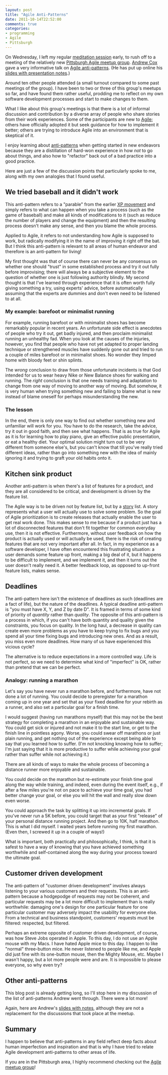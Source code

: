```yaml
---
layout: post
title: "Agile Anti-Patterns"
date: 2011-10-14T22:52:00
comments: true
categories:
- programming
- Agile
- Pittsburgh
---
```

On Wednesday, I left my regular [meditation session](/blog/2011/09/28/staring-at-the-wall-with-nowhere-to-go/) early, to rush off to a meeting of the relatively new [Pittsburgh Agile meetup group](http://www.meetup.com/PittsburghAgile/). [Andrew Cox](http://andrewcox.org/) gave a very informative talk on [Agile anti-patterns](http://www.meetup.com/PittsburghAgile/events/36899642/).  (He has put up online his [slides with presentation notes](http://files.meetup.com/1792120/agile-antipatterns.pdf).)

Around ten other people attended (a small turnout compared to some past meetings of the group). I have been to two or three of this group's meetups so far, and have found them rather useful, prodding me to reflect on my own software development processes and start to make changes to them.

What I like about this group's meetings is that there is a lot of informal discussion and contribution by a diverse array of people who share stories from their work experiences. Some of the participants are new to [Agile](http://en.wikipedia.org/wiki/Agile_software_development); others have officially adopted it but seek guidance for how to implement it better; others are trying to introduce Agile into an environment that is skeptical of it.

I enjoy learning about [anti-patterns](http://en.wikipedia.org/wiki/Anti-pattern) when getting started in new endeavors because they are a distillation of hard-won experience in how *not* to go about things, and also how to "refactor" back out of a bad practice into a good practice.

Here are just a few of the discussion points that particularly spoke to me, along with my own analogies that I found useful.

<!--more-->

## We tried baseball and it didn't work

This anti-pattern refers to a "parable" from the earlier [XP movement](http://xprogramming.com/articles/jatbaseball/) and simply refers to what can happen when you take a process (such as the game of baseball) and make all kinds of modifications to it (such as reduce the number of players and change the equipment) and then the resulting process doesn't make any sense, and then you blame the whole process.

Applied to Agile, it refers to not understanding how Agile is supposed to work, but radically modifying it in the name of improving it right off the bat. But I think this anti-pattern is relevant to all areas of human endeavor and therefore is an anti-pattern for living!

My first thought was that of course there can never be any consensus on whether one should "trust" in some established process and try it out fully before improvising; there will always be a subjective element to the question of whether one is just following authority blindly. My second thought is that I've learned through experience that it is often worth fully giving something a try, using experts' advice, before automatically assuming that the experts are dummies and don't even need to be listened to at all.

### My example: barefoot or minimalist running

For example, running barefoot or with minimalist shoes has become remarkably popular in recent years. An unfortunate side effect is anecdotes of people who try it out, get badly injured, and then proclaim minimalist running an unhealthy fad. When you look at the causes of the injuries, however, you find that people who have not yet adapted to proper landing technique or strengthened muscles have suddenly gone out and tried to run a couple of miles barefoot or in minimalist shoes. No wonder they limped home with bloody feet or shin splints.

The *wrong* conclusion to draw from those unfortunate incidents is that God intended for us to wear heavy Nike or New Balance shoes for walking and running. The *right* conclusion is that one needs training and adaptation to change from one way of moving to another way of moving. But somehow, it is very human when trying something new and failing to blame what is new instead of blame oneself for perhaps misunderstanding the new.

### The lesson

In the end, there is only one way to find out whether something new and unfamiliar will work for you. *You* have to do the research, take the advice, try it out in good faith, and then see what happens. That is as true for Agile as it is for learning how to play piano, give an effective public presentation, or eat a healthy diet. Your optimal solution might turn out to be very different from someone else's, but you can't know that till you've really tried different ideas, rather than go into something new with the idea of mainly ignoring it and trying to graft your old habits onto it.

## Kitchen sink product

Another anti-pattern is when there's a list of features for a product, and they are all considered to be critical, and development is driven by the feature list.

The Agile way is to be driven not by feature list, but by a [story](http://en.wikipedia.org/wiki/User_story) list. A story represents what a user will actually use to solve some problem. So the goal of Agile prioritization is to create releases that actually enable the user to get real work done. This makes sense to me because if a product just has a lot of disconnected features that don't fit together for common everyday use, then it is not effective. Furthermore, without user feedback on how the product is actually used or will actually be used, there is the risk of creating features that are not very important after all. In fact, in my experience as a software developer, I have often encountered this frustrating situation: a user demands some feature up front, making a big deal of it, but it happens to be difficult to implement, and we implement it, and then it turns out the user doesn't really need it. A better feedback loop, as opposed to up-front feature lists, makes sense.

## Deadlines

The anti-pattern here isn't the existence of deadlines as such (deadlines are a fact of life), but the nature of the deadlines. A typical deadline anti-pattern is "you must have X, Y, and Z by date D". It is framed in terms of some kind of priority of *quantity* rather than *quality*. The opposite of this anti-pattern is a process in which, if you can't have both quantity and quality given the constraints, you focus on quality. In the long haul, a decrease in quality can create even more problems as you have to keep trying to fix bugs and you spend all your time fixing bugs and introducing new ones. And as a result, you miss even more deadlines. How many of us have experienced this vicious cycle?

The alternative is to reduce expectations in a more controlled way. Life is not perfect, so we need to determine what kind of "imperfect" is OK, rather than pretend that we can be perfect.

### Analogy: running a marathon

Let's say you have never run a marathon before, and furthermore, have not done a lot of running. You could decide to preregister for a marathon coming up in one year and set that as your fixed deadline for your rebirth as a runner, and also set a particular goal for a finish time.

I would suggest (having run marathons myself) that this may not be the best strategy for completing a marathon in an enjoyable and sustainable way. You could get sick or injured and not make it to the start line, or get to the finish line in pointless agony. Worse, you could swear off marathons or just plain running, and get nothing out of the experience except being able to say that you learned how to suffer. (I'm not knocking knowing how to suffer; I'm just saying that it is more productive to suffer while achieving your goal rather than suffer while not achieving it.)

There are all kinds of ways to make the whole process of becoming a distance runner more enjoyable and sustainable.

You could decide on the marathon but re-estimate your finish time goal along the way while training, and indeed, even during the event itself, e.g., if after a few miles you're not on pace to achieve your time goal, you had better change your goal, or else you will hit the wall and really slow down even worse.

You could approach the task by splitting it up into incremental goals. If you've never run a 5K before, you could target that as your first "release" of your personal distance running project. And then go to 10K, half marathon. This is what I did myself. I waited years before running my first marathon. (Even then, I screwed it up in a couple of ways!)

What is important, both practically and philosophically, I think, is that it is safest to have a way of knowing that you have achieved something worthwhile and self-contained along the way during your process toward the ultimate goal.

## Customer driven development

The anti-pattern of "customer driven development" involves always listening to your various customers and their requests. This is an anti-pattern because a hodgepodge of requests may not be coherent, and particular requests may be a lot more difficult to implement than is really worthwhile: damaging one's design for one particular feature for one particular customer may adversely impact the usability for everyone else. From a technical and business standpoint, customers' requests must be filtered: respected, but filtered.

Perhaps an extreme opposite of customer driven development, of course, was how Steve Jobs operated in Apple. To this day, I do not use an Apple mouse with my Macs. I have hated Apple mice to this day. I happen to like "normal" three-button mice. He never listened to people like me, and Apple did just fine with its one-button mouse, then the Mighty Mouse, etc. Maybe I wasn't happy, but a lot more people were and are. It is impossible to please everyone, so why even try?

## Other anti-patterns

This blog post is already getting long, so I'll stop here in my discussion of the list of anti-patterns Andrew went through. There were a lot more!

Again, here are Andrew's [slides with notes](http://files.meetup.com/1792120/agile-antipatterns.pdf), although they are not a replacement for the discussions that took place at the meetup. 

## Summary

I happen to believe that anti-patterns in any field reflect deep facts about human imperfection and inspiration and that is why I have tried to relate Agile development anti-patterns to other areas of life.

If you are in the Pittsburgh area, I highly recommend checking out the [Agile meetup group](http://www.meetup.com/PittsburghAgile/)!

